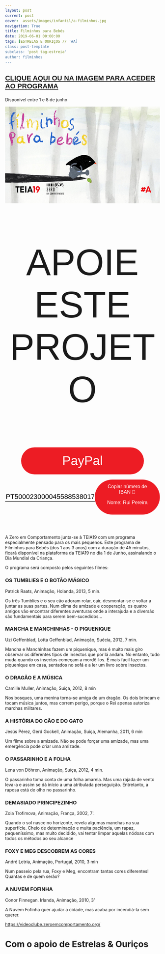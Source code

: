 ```yaml
---
layout: post
current: post
cover:  assets/images/infantil/a-filminhos.jpg
navigation: True
title: Filminhos para Bebés
date: 2019-06-01 00:00:00
tags: [ESTRELAS E OURIÇOS // '#A]
class: post-template
subclass: 'post tag-estreia'
author: filminhos
---
```


<!-- warning: keep the content after the ? in the link, for autoplay -->
<div class="center">
  <a href="https://videoclube.zeroemcomportamento.org/programs/filminhos-para-bebes"> <h3 class="no-outline info_numbers centerthat">CLIQUE AQUI OU NA IMAGEM PARA ACEDER AO PROGRAMA</h3></a>
  <p>Disponível entre 1 e 8 de junho</p>  
</div>

<a href="https://videoclube.zeroemcomportamento.org/programs/filminhos-para-bebes"> <img border="0" alt="filminhos-video" src="assets/images/infantil/a-filminhos-video.jpg" width="560" height="315"></a>


<!-- CSS code for some personalization -->
<style>
    .button {
      margin: auto;  
      display: block;
      border-radius: 70px;
      background-color: #ED1C24;
      border: none;
      color: #FFFFFF;
      text-align: center;
      font-family: "Verdana", sans-serif;
      font-size: 2.6rem;
      padding: 20px;
      width: 25rem;
      transition: all 0.5s;
      cursor: pointer;
    }
    
    .button span {
      cursor: pointer;
      display: inline-block;
      position: relative;
      transition: 0.5s;
    }
    
    .button span:after {
      content: '\00bb';
      position: absolute;
      opacity: 0;
      top: 0;
      right: -20px;
      transition: 0.5s;
    }
    
    .button:hover span {
      padding-right: 25px;
    }
    
    .button:hover span:after {
      opacity: 1;
      right: 0;
       display: inline-block;
    }


    .apoia {
        font-family: "Avant Garde", Avantgarde, "Century Gothic", CenturyGothic, "AppleGothic", sans-serif;
        font-size: 3vmax;
        text-align: center;
        text-transform: uppercase;
        text-rendering: optimizeLegibility;
    }


    .iban{
      margin: auto;  
      text-align: center;
      font-family: "Verdana", sans-serif;
      font-size: 1.8rem;
      padding-top: 2rem;
    }

    .btn {
      border: none;
      background-color: inherit;
      padding: 14px 28px;
      font-size: 16px;
      cursor: pointer;
      display: inline-block;
      font-family: "Verdana", sans-serif;
      border-radius: 70px;
    }

    .btn:hover {background: #454545;}

    .success {color: green;}
    .info {color: dodgerblue;}
    .warning {color: orange;}
    .danger {color: red;}
    .default {color: black;}

    /* Blue */
    .info {
      color: white;
      background: #2196F3;
      background-color: #ED1C24;
      font-family: "Verdana", sans-serif;
    }

    .info:hover {
      background: #454545;
      color: white;
    }

    .no-outline:focus {
      outline: none;
    }

  .info_numbers{
    font-family: "Verdana", sans-serif;
    font-size: 1.4rem;
  }
    
    .centerthat{
      height: 100%;
      display: flex;
      align-items: center;
      justify-content: center;
    }

    input {
      border-top-style: hidden;
      border-right-style: hidden;
      border-left-style: hidden;
      border-bottom-style: groove;
    }

</style>

<!-- JAVASCRIPT functions for autocopying text-->
<script>
function myFunction() {
  /* Get the text field */
  var copyText = document.getElementById("myInput");

  /* Select the text field */
  copyText.select();
  copyText.setSelectionRange(0, 99999); /*For mobile devices*/

  /* Copy the text inside the text field */
  document.execCommand("copy");

  // /* Alert the copied text */
  // alert("Copied the text: " + copyText.value);
}
function myFunction2() {
  /* Get the text field */
  var copyText = document.getElementById("myInput2");

  /* Select the text field */
  copyText.select();
  copyText.setSelectionRange(0, 99999); /*For mobile devices*/

  /* Copy the text inside the text field */
  document.execCommand("copy");

  // /* Alert the copied text */
  // alert("Copied the text: " + copyText.value);
}
</script>




<div class="center">
    <p class = "apoia">APOIE ESTE PROJETO</p> 
    <button class="button" onclick="window.location.href = 'https://www.paypal.com/cgi-bin/webscr?cmd=_s-xclick&hosted_button_id=3B2CWUG88X38G&source=url';"><span>PayPal </span></button>
<br>
<div class = "centerthat">
  <!-- The text field -->
  <input type="text" class="no-outline info_numbers" value="PT50002300004558853801794" id="myInput"> 
  <!-- The button used to copy the text -->
  <button class="btn info"  onclick="myFunction()">Copiar número de IBAN 🏧<br />

  Nome: Rui Pereira </button>
</div>
</div>
<br>
<br>

<br>


A Zero em Comportamento junta-se à TEIA19 com um programa especialmente pensado para os mais pequenos.
Este programa de Filminhos para Bebés (dos 1 aos 3 anos) com a duração de 45 minutos, ficará disponível na plataforma da TEIA19 no dia 1 de Junho, assinalando o Dia Mundial da Criança.


O programa será composto pelos seguintes filmes:
	
### OS TUMBLIES E O BOTÃO MÁGICO
Patrick Raats, Animação, Holanda, 2013, 5 min. 

Os três Tumblies e o seu cão adoram rolar, cair, desmontar-se e voltar a juntar as suas partes. Num clima de amizade e cooperação, os quatro amigos vão encontrar diferentes aventuras onde a interajuda e a diversão são fundamentais para serem bem-sucedidos...
	

### MANCHA E MANCHINHAS - O PIQUENIQUE
Uzi Geffenblad, Lotta Geffenblad, Animação, Suécia, 2012, 7 min.

Mancha e Manchinhas fazem um piquenique, mas é muito mais giro observar os diferentes tipos de insectos que por lá andam. No entanto, tudo muda quando os insectos começam a mordê-los. É mais fácil fazer um piquenique em casa, sentados no sofá e a ler um livro sobre insectos.
	

### O DRAGÃO E A MÚSICA
Camille Muller, Animação, Suíça, 2012, 8 min 

Nos bosques, uma menina torna-se amiga de um dragão. Os dois brincam e tocam música juntos, mas correm perigo, porque o Rei apenas autoriza marchas militares.
	

### A HISTÓRIA DO CÃO E DO GATO
Jesús Pérez, Gerd Gockell, Animação, Suíça, Alemanha, 2011, 6 min 

Um filme sobre a amizade. Não se pode forçar uma amizade, mas uma emergência pode criar uma amizade.
	

### O PASSARINHO E A FOLHA 
Lena von Döhren, Animação, Suíça, 2012, 4 min.

O passarinho toma conta de uma folha amarela. Mas uma rajada de vento leva-a e assim se dá início a uma atribulada perseguição. Entretanto, a raposa está de olho no passarinho.
	

### DEMASIADO PRINCIPEZINHO
Zoia Trofimova, Animação, França, 2002, 7'.

Quando o sol nasce no horizonte, revela algumas manchas na sua superfície. Cheio de determinação e muita paciência, um rapaz, pequeníssimo, mas muito decidido, vai tentar limpar aquelas nódoas com todos os métodos ao seu alcance
	

### FOXY E MEG DESCOBREM AS CORES
André Letria, Animação, Portugal, 2010, 3 min 

Num passeio pela rua, Foxy e Meg, encontram tantas cores diferentes! Quantas e de quem serão?
	

### A NUVEM FOFINHA
Conor Finnegan. Irlanda, Animação, 2010, 3’

A Nuvem Fofinha quer ajudar a cidade, mas acaba por incendiá-la sem querer.




<a href="https://videoclube.zeroemcomportamento.org/">https://videoclube.zeroemcomportamento.org/</a>


# Com o apoio de Estrelas & Ouriços

